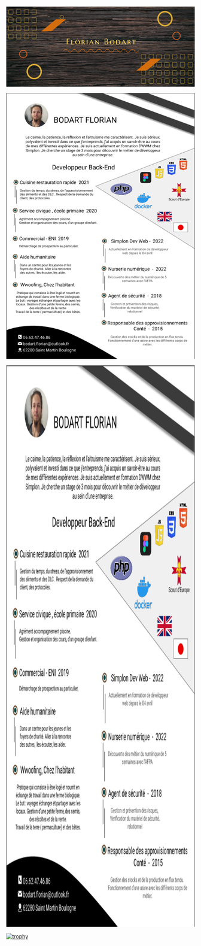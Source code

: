 ![Cover](https://github.com/BodartFlorian/BodartFlorian/blob/main/img/header.png)
<!--  * * *
 <br> -->
 
 ![Cover](https://github.com/BodartFlorian/BodartFlorian/blob/main/img/CV_bodart_florian.png)
 
 
 
 <img src="https://github.com/BodartFlorian/BodartFlorian/blob/main/img/CV_bodart_florian.png" data-canonical-src="https://gyazo.com/eb5c5741b6a9a16c692170a41a49c858.png" width="1000" height="1500" />
<!--  * * *
 <br> -->
 
 

[![trophy](https://github-profile-trophy.vercel.app/?username=BodartFlorian&theme=matrix)](https://github.com/BodartFlorian/github-profile-trophy)


<!--
- 🔭 I’m currently working on ...
- 🌱 I’m currently learning ...
- 👯 I’m looking to collaborate on ...
- 🤔 I’m looking for help with ...
- 💬 Ask me about ...
- 📫 How to reach me: ...
- 😄 Pronouns: ...
- ⚡ Fun fact: ...
-->
